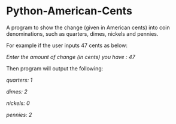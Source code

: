 # Python-American-Cents
A program to show the change (given in American cents) into coin denominations,
such as quarters, dimes, nickels and pennies.

For example if the user inputs 47 cents as below:

*Enter the amount of change (in cents) you have : 47*

Then program will output the following:

*quarters: 1*

*dimes: 2*

*nickels: 0*

*pennies: 2*

